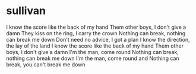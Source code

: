 # sullivan
I know the score like the back of my hand
Them other boys, I don't give a damn
They kiss on the ring, I carry the crown
Nothing can break, nothing can break me down
Don't need no advice, I got a plan
I know the direction, the lay of the land
I know the score like the back of my hand
Them other boys, I don't give a damn
I'm the man, come round
Nothing can break, nothing can break me down
I'm the man, come round and
Nothing can break, you can't break me down

